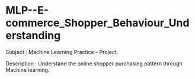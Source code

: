 # MLP--E-commerce_Shopper_Behaviour_Understanding
Subject : Machine Learning Practice - Project.

Description : Understand the online shopper purchasing pattern through Machine learning.
